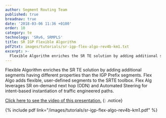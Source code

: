 ```yaml
---
author: Segment Routing Team
published: true
breadnav: true
date: '2018-03-06 11:36 +0100'
order: 10
category: te
technology: 'SRv6, SRMPLS'
title: SR IGP Flexible Algorithm
pdf2txt: images/tutorials/sr-igp-flex-algo-rev4b-km1.txt
excerpt: >-
  Flexible Algorithm enriches the SR TE solution by adding additional segments having different properties than the IGP Prefix segments. Flex Algo adds flexible, user-defined segments to the SRTE toolbox. Flex Alg leverages SR on-demand next hop (ODN) and Automated Steering for intent-based instantiation of traffic engineered paths.
---
```

Flexible Algorithm enriches the SR TE solution by adding additional segments having different properties than the IGP Prefix segments. Flex Algo adds flexible, user-defined segments to the SRTE toolbox. Flex Alg leverages SR on-demand next hop (ODN) and Automated Steering for intent-based instantiation of traffic engineered paths. 

[Click here to see the video of this presentation.](http://www.segment-routing.net/conferences/2018-sr-igp-flexible-algorithm/)
{: .notice}  

{% include pdf link="/images/tutorials/sr-igp-flex-algo-rev4b-km1.pdf" %}

